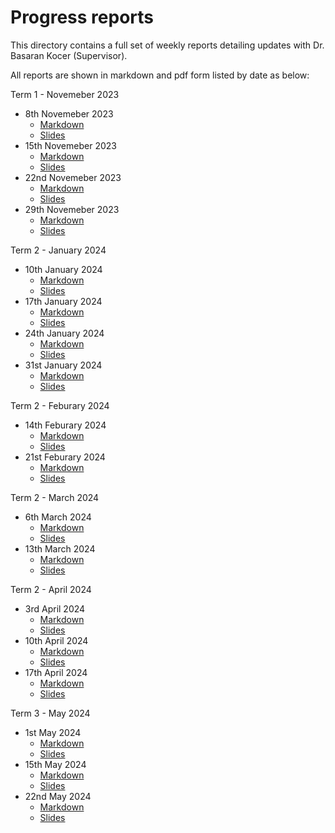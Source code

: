 # Progress reports

This directory contains a full set of weekly reports detailing updates with Dr. Basaran Kocer (Supervisor).

All reports are shown in markdown and pdf form listed by date as below:

Term 1 - Novemeber 2023
- 8th Novemeber 2023
  - [Markdown](./23_11_08/weekly_update.md)
  - [Slides](./23_11_08/weekly_update.pdf)
- 15th Novemeber 2023
  - [Markdown](./23_11_15/weekly_update.md)
  - [Slides](./23_11_15/weekly_update.pdf)
- 22nd Novemeber 2023
  - [Markdown](./23_11_22/weekly_update.md)
  - [Slides](./23_11_22/weekly_update.pdf)
- 29th Novemeber 2023
  - [Markdown](./23_11_29/weekly_update.md)
  - [Slides](./23_11_29/weekly_update.pdf)

Term 2 - January 2024
- 10th January 2024
  - [Markdown](./24_01_10/weekly_update.md)
  - [Slides](./24_01_10/weekly_update.pdf)
- 17th January 2024
  - [Markdown](./24_01_17/weekly_update.md)
  - [Slides](./24_01_17/weekly_update.pdf)
- 24th January 2024
  - [Markdown](./24_01_24/weekly_update.md)
  - [Slides](./24_01_24/weekly_update.pdf)
- 31st January 2024
  - [Markdown](./24_01_31/weekly_update.md)
  - [Slides](./24_01_31/weekly_update.pdf)

Term 2 - Feburary 2024
- 14th Feburary 2024
  - [Markdown](./24_02_14/weekly_update.md)
  - [Slides](./24_02_14/weekly_update.pdf)
- 21st Feburary 2024
  - [Markdown](./24_02_21/weekly_update.md)
  - [Slides](./24_02_21/weekly_update.pdf)

Term 2 - March 2024
- 6th March 2024
  - [Markdown](./24_03_06/weekly_update.md)
  - [Slides](./24_03_06/weekly_update.pdf)
- 13th March 2024
  - [Markdown](./24_03_13/weekly_update.md)
  - [Slides](./24_03_13/weekly_update.pdf)

Term 2 - April 2024
- 3rd April 2024
  - [Markdown](./24_04_03/weekly_update.md)
  - [Slides](./24_04_03/weekly_update.pdf)
- 10th April 2024
  - [Markdown](./24_04_10/weekly_update.md)
  - [Slides](./24_04_10/weekly_update.pdf)
- 17th April 2024
  - [Markdown](./24_04_17/weekly_update.md)
  - [Slides](./24_04_17/weekly_update.pdf)

Term 3 - May 2024
- 1st May 2024
  - [Markdown](./24_05_01/weekly_update.md)
  - [Slides](./24_05_01/weekly_update.pdf)
- 15th May 2024
  - [Markdown](./24_05_15/weekly_update.md)
  - [Slides](./24_05_15/weekly_update.pdf)
- 22nd May 2024
  - [Markdown](./24_05_22/weekly_update.md)
  - [Slides](./24_05_22/weekly_update.pdf)